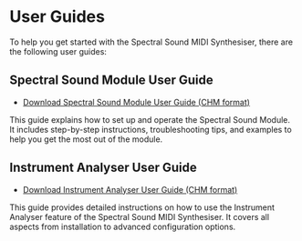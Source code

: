 # User Guides

To help you get started with the Spectral Sound MIDI Synthesiser, there are the following user guides:

## Spectral Sound Module User Guide

- [Download Spectral Sound Module User Guide (CHM format)](Documentation/User-Help/SpectralSoundModule_UserGuide.chm)

This guide explains how to set up and operate the Spectral Sound Module. It includes step-by-step instructions, troubleshooting tips, and examples to help you get the most out of the module.

## Instrument Analyser User Guide

- [Download Instrument Analyser User Guide (CHM format)](Documentation/User-Help/InstrumentAnalyser_UserGuide.chm)

This guide provides detailed instructions on how to use the Instrument Analyser feature of the Spectral Sound MIDI Synthesiser. It covers all aspects from installation to advanced configuration options.


